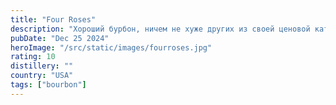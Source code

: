 ```yaml
---
title: "Four Roses"
description: "Хороший бурбон, ничем не хуже других из своей ценовой категории"
pubDate: "Dec 25 2024"
heroImage: "/src/static/images/fourroses.jpg"
rating: 10
distillery: ""
country: "USA"
tags: ["bourbon"]
---
```

